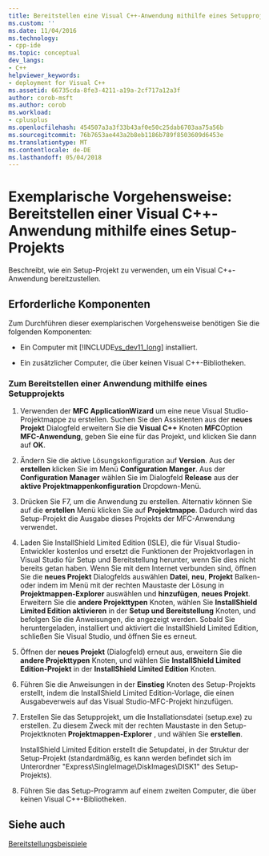 ```yaml
---
title: Bereitstellen eine Visual C++-Anwendung mithilfe eines Setupprojekts | Microsoft Docs
ms.custom: ''
ms.date: 11/04/2016
ms.technology:
- cpp-ide
ms.topic: conceptual
dev_langs:
- C++
helpviewer_keywords:
- deployment for Visual C++
ms.assetid: 66735cda-8fe3-4211-a19a-2cf717a12a3f
author: corob-msft
ms.author: corob
ms.workload:
- cplusplus
ms.openlocfilehash: 454507a3a3f33b43af0e50c25dab6703aa75a56b
ms.sourcegitcommit: 76b7653ae443a2b8eb1186b789f8503609d6453e
ms.translationtype: MT
ms.contentlocale: de-DE
ms.lasthandoff: 05/04/2018
---
```

# <a name="walkthrough-deploying-a-visual-c-application-by-using-a-setup-project"></a>Exemplarische Vorgehensweise: Bereitstellen einer Visual C++-Anwendung mithilfe eines Setup-Projekts
Beschreibt, wie ein Setup-Projekt zu verwenden, um ein Visual C++-Anwendung bereitzustellen.  
  
## <a name="prerequisites"></a>Erforderliche Komponenten  
 Zum Durchführen dieser exemplarischen Vorgehensweise benötigen Sie die folgenden Komponenten:  
  
-   Ein Computer mit [!INCLUDE[vs_dev11_long](../build/includes/vs_dev11_long_md.md)] installiert.  
  
-   Ein zusätzlicher Computer, die über keinen Visual C++-Bibliotheken.  
  
### <a name="to-deploy-an-application-by-using-a-setup-project"></a>Zum Bereitstellen einer Anwendung mithilfe eines Setupprojekts  
  
1.  Verwenden der **MFC ApplicationWizard** um eine neue Visual Studio-Projektmappe zu erstellen. Suchen Sie den Assistenten aus der **neues Projekt** Dialogfeld erweitern Sie die **Visual C++** Knoten **MFC**Option **MFC-Anwendung**, geben Sie eine für das Projekt, und klicken Sie dann auf **OK**.  
  
2.  Ändern Sie die aktive Lösungskonfiguration auf **Version**. Aus der **erstellen** klicken Sie im Menü **Configuration Manger**. Aus der **Configuration Manager** wählen Sie im Dialogfeld **Release** aus der **aktive Projektmappenkonfiguration** Dropdown-Menü.  
  
3.  Drücken Sie F7, um die Anwendung zu erstellen. Alternativ können Sie auf die **erstellen** Menü klicken Sie auf **Projektmappe**. Dadurch wird das Setup-Projekt die Ausgabe dieses Projekts der MFC-Anwendung verwendet.  
  
4.  Laden Sie InstallShield Limited Edition (ISLE), die für Visual Studio-Entwickler kostenlos und ersetzt die Funktionen der Projektvorlagen in Visual Studio für Setup und Bereitstellung herunter, wenn Sie dies nicht bereits getan haben. Wenn Sie mit dem Internet verbunden sind, öffnen Sie die **neues Projekt** Dialogfelds auswählen **Datei**, **neu**, **Projekt** Balken- oder indem im Menü mit der rechten Maustaste der Lösung in **Projektmappen-Explorer** auswählen und **hinzufügen**, **neues Projekt**. Erweitern Sie die **andere Projekttypen** Knoten, wählen Sie **InstallShield Limited Edition aktivieren** in der **Setup und Bereitstellung** Knoten, und befolgen Sie die Anweisungen, die angezeigt werden. Sobald Sie heruntergeladen, installiert und aktiviert die InstallShield Limited Edition, schließen Sie Visual Studio, und öffnen Sie es erneut.  
  
5.  Öffnen der **neues Projekt** (Dialogfeld) erneut aus, erweitern Sie die **andere Projekttypen** Knoten, und wählen Sie **InstallShield Limited Edition-Projekt** in der  **InstallShield Limited Edition** Knoten.  
  
6.  Führen Sie die Anweisungen in der **Einstieg** Knoten des Setup-Projekts erstellt, indem die InstallShield Limited Edition-Vorlage, die einen Ausgabeverweis auf das Visual Studio-MFC-Projekt hinzufügen.  
  
7.  Erstellen Sie das Setupprojekt, um die Installationsdatei (setup.exe) zu erstellen. Zu diesem Zweck mit der rechten Maustaste in den Setup-Projektknoten **Projektmappen-Explorer** , und wählen Sie **erstellen**.  
  
     InstallShield Limited Edition erstellt die Setupdatei, in der Struktur der Setup-Projekt (standardmäßig, es kann werden befindet sich im Unterordner "Express\SingleImage\DiskImages\DISK1" des Setup-Projekts).  
  
8.  Führen Sie das Setup-Programm auf einem zweiten Computer, die über keinen Visual C++-Bibliotheken.  
  
## <a name="see-also"></a>Siehe auch  
 [Bereitstellungsbeispiele](../ide/deployment-examples.md)
